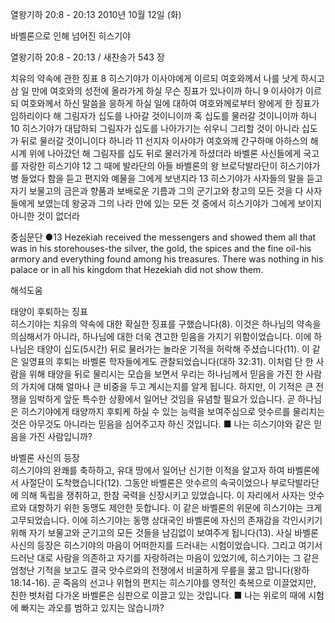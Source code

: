 열왕기하 20:8 - 20:13 
2010년 10월 12일 (화)

바벨론으로 인해 넘어진 히스기야



열왕기하 20:8 - 20:13 / 새찬송가 543 장


치유의 약속에 관한 징표
8 히스기야가 이사야에게 이르되 여호와께서 나를 낫게 하시고 삼 일 만에 여호와의 성전에 올라가게 하실 무슨 징표가 있나이까 하니 9 이사야가 이르되 여호와께서 하신 말씀을 응하게 하실 일에 대하여 여호와께로부터 왕에게 한 징표가 임하리이다 해 그림자가 십도를 나아갈 것이니이까 혹 십도를 물러갈 것이니이까 하니 10 히스기야가 대답하되 그림자가 십도를 나아가기는 쉬우니 그리할 것이 아니라 십도가 뒤로 물러갈 것이니이다 하니라 11 선지자 이사야가 여호와께 간구하매 아하스의 해시계 위에 나아갔던 해 그림자를 십도 뒤로 물러가게 하셨더라 
바벨론 사신들에게 국고를 자랑한 히스기야
12 그 때에 발라단의 아들 바벨론의 왕 브로닥발라단이 히스기야가 병 들었다 함을 듣고 편지와 예물을 그에게 보낸지라 13 히스기야가 사자들의 말을 듣고 자기 보물고의 금은과 향품과 보배로운 기름과 그의 군기고와 창고의 모든 것을 다 사자들에게 보였는데 왕궁과 그의 나라 안에 있는 모든 것 중에서 히스기야가 그에게 보이지 아니한 것이 없더라   


중심문단 ●13 Hezekiah received the messengers and showed them all that was in his storehouses-the silver, the gold, the spices and the fine oil-his armory and everything found among his treasures. There was nothing in his palace or in all his kingdom that Hezekiah did not show them.

해석도움





태양이 후퇴하는 징표  
히스기야는 치유의 약속에 대한 확실한 징표를 구했습니다(8). 이것은 하나님의 약속을 의심해서가 아니라, 하나님에 대한 더욱 견고한 믿음을 가지기 위함이었습니다. 이에 하나님은 태양이 십도(5시간) 뒤로 물러가는 놀라운 기적을 허락해 주셨습니다(11). 이 같은 일영표의 후퇴는 바벨론 학자들에게도 관찰되었습니다(대하 32:31). 이처럼 단 한 사람을 위해 태양을 뒤로 물리시는 모습을 보면서 우리는 하나님께서 믿음을 가진 한 사람의 가치에 대해 얼마나 큰 비중을 두고 계시는지를 알게 됩니다. 하지만, 이 기적은 큰 전쟁을 임박하게 앞둔 특수한 상황에서 일어난 것임을 유념할 필요가 있습니다. 곧 하나님은 히스기야에게 태양까지 후퇴케 하실 수 있는 능력을 보여주심으로 앗수르를 물리치는 것은 아무것도 아니라는 믿음을 심어주고자 하신 것입니다.
■ 나는 히스기야와 같은 믿음을 가진 사람입니까? 

바벨론 사신의 등장  
히스기야의 완쾌를 축하하고, 유대 땅에서 일어난 신기한 이적을 알고자 하여 바벨론에서 사절단이 도착했습니다(12). 그동안 바벨론은 앗수르의 속국이었으나 부로닥발라단에 의해 독립을 쟁취하고, 한참 국력을 신장시키고 있었습니다. 이 자리에서 사자는 앗수르와 대항하기 위한 동맹도 제안한 듯합니다. 이 같은 바벨론의 위문에 히스기야는 크게 고무되었습니다. 이에 히스기야는 동맹 상대국인 바벨론에 자신의 존재감을 각인시키기 위해 자기 보물고와 군기고의 모든 것들을 남김없이 보여주게 됩니다(13). 사실 바벨론 사신의 등장은 히스기야의 마음이 어떠한지를 드러내는 시험이었습니다. 그리고 여기서 드러난 대로 사람을 의존하고 자기를 자랑하려는 마음이 있었기에, 히스기야는 그 같은 엄청난 기적을 보고도 결국 앗수르와의 전쟁에서 비굴하게 무릎을 꿇고 맙니다(왕하 18:14-16). 곧 죽음의 선고나 위협의 편지는 히스기야를 영적인 축복으로 이끌었지만, 친한 벗처럼 다가온 바벨론은 심판으로 이끌고 있는 것입니다. 
■ 나는 위로의 때에 시험에 빠지는 과오를 범하고 있지는 않습니까?
